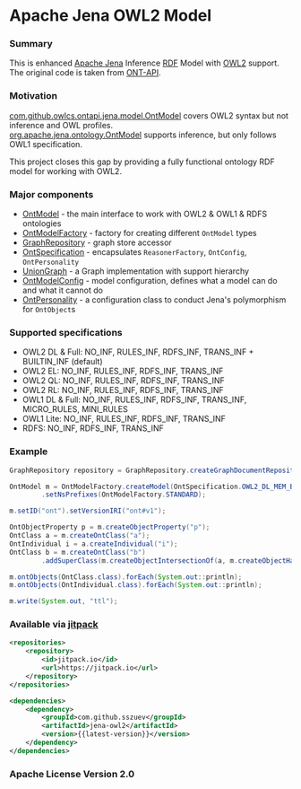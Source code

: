 # Apache Jena OWL2 Model


### Summary

This is enhanced [Apache Jena](https://github.com/apache/jena) Inference [RDF](https://www.w3.org/TR/rdf11-concepts/) Model with [OWL2](https://www.w3.org/TR/owl2-syntax/) support.
The original code is taken from [ONT-API](https://github.com/owlcs/ont-api).

### Motivation

[com.github.owlcs.ontapi.jena.model.OntModel](https://github.com/owlcs/ont-api/blob/3.x.x/jena-impl/src/main/java/com/github/owlcs/ontapi/jena/model/OntModel.java)
covers OWL2 syntax but not inference and OWL profiles.     
[org.apache.jena.ontology.OntModel](https://github.com/apache/jena/blob/main/jena-core/src/main/java/org/apache/jena/ontology/OntModel.java) 
supports inference, but only follows OWL1 specification.

This project closes this gap by providing a fully functional ontology RDF model for working with OWL2. 

### Major components

- [OntModel](src/main/java/com/github/sszuev/jena/ontapi/model/OntModel.java) - the main interface to work with OWL2 & OWL1 & RDFS ontologies
- [OntModelFactory](src/main/java/com/github/sszuev/jena/ontapi/OntModelFactory.java) - factory for creating different `OntModel` types
- [GraphRepository](src/main/java/com/github/sszuev/jena/ontapi/GraphRepository.java) - graph store accessor
- [OntSpecification](src/main/java/com/github/sszuev/jena/ontapi/OntSpecification.java) - encapsulates `ReasonerFactory`, `OntConfig`, `OntPersonality`
- [UnionGraph](src/main/java/com/github/sszuev/jena/ontapi/UnionGraph.java) - a Graph implementation with support hierarchy
- [OntModelConfig](src/main/java/com/github/sszuev/jena/ontapi/OntModelControls.java) - model configuration, defines
  what a model can do and what it cannot do
- [OntPersonality](src/main/java/com/github/sszuev/jena/ontapi/common/OntPersonality.java) - a configuration class
  to conduct Jena's polymorphism for `OntObject`s

### Supported specifications

- OWL2 DL & Full: NO_INF, RULES_INF, RDFS_INF, TRANS_INF + BUILTIN_INF (default)
- OWL2 EL: NO_INF, RULES_INF, RDFS_INF, TRANS_INF
- OWL2 QL: NO_INF, RULES_INF, RDFS_INF, TRANS_INF
- OWL2 RL: NO_INF, RULES_INF, RDFS_INF, TRANS_INF
- OWL1 DL & Full: NO_INF, RULES_INF, RDFS_INF, TRANS_INF, MICRO_RULES, MINI_RULES
- OWL1 Lite: NO_INF, RULES_INF, RDFS_INF, TRANS_INF
- RDFS: NO_INF, RDFS_INF, TRANS_INF

### Example

```java
GraphRepository repository = GraphRepository.createGraphDocumentRepositoryMem();

OntModel m = OntModelFactory.createModel(OntSpecification.OWL2_DL_MEM_BUILTIN_INF, repository)
        .setNsPrefixes(OntModelFactory.STANDARD);

m.setID("ont").setVersionIRI("ont#v1");

OntObjectProperty p = m.createObjectProperty("p");
OntClass a = m.createOntClass("a");
OntIndividual i = a.createIndividual("i");
OntClass b = m.createOntClass("b")
        .addSuperClass(m.createObjectIntersectionOf(a, m.createObjectHasValue(p, i)));

m.ontObjects(OntClass.class).forEach(System.out::println);
m.ontObjects(OntIndividual.class).forEach(System.out::println);

m.write(System.out, "ttl");
```

### Available via [jitpack](https://jitpack.io/#sszuev/jena-owl2/)

```xml
<repositories>
    <repository>
        <id>jitpack.io</id>
        <url>https://jitpack.io</url>
    </repository>
</repositories>

<dependencies>
    <dependency>
        <groupId>com.github.sszuev</groupId>
        <artifactId>jena-owl2</artifactId>
        <version>{{latest-version}}</version>
    </dependency>
</dependencies>
```

### Apache License Version 2.0
